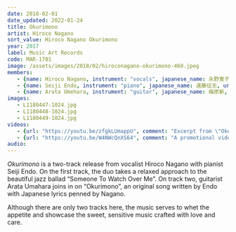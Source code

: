 ```yaml
---
date: 2018-02-01
date_updated: 2022-01-24
title: Okurimono
artist: Hiroco Nagano
sort_value: Hiroco Nagano Okurimono
year: 2017
label: Music Art Records
code: MAR-1701
image: /assets/images/2018/02/hiroconagano-okurimono-460.jpeg
members: 
   - {name: Hiroco Nagano, instrument: "vocals", japanese_name: 永野寛子, url: "https://hiroconaganoofficial.amebaownd.com/"}
   - {name: Seiji Endo, instrument: "piano", japanese_name: 遠藤征志, url: "https://seiji-piano-endo.com"}
   - {name: Arata Umehara, instrument: "guitar", japanese_name: 梅原新, url: "https://www.aratata.com/"}
images:
   - L1180447-1024.jpg
   - L1180448-1024.jpg
   - L1180449-1024.jpg
videos: 
   - {url: "https://youtu.be/zfgkLUmappU", comment: "Excerpt from \"Okurimono\", the second track on this album"}
   - {url: "https://youtu.be/W4NWcQnXS64", comment: "A promotional video for a different CD by Hiroco Nagano"}
audio:
---
```

*Okurimono* is a two-track release from vocalist Hiroco Nagano with pianist Seiji Endo. On the first track, the duo takes a relaxed approach to the beautiful jazz ballad “Someone To Watch Over Me”. On track two, guitarist Arata Umahara joins in on “Okurimono”, an original song written by Endo with Japanese lyrics penned by Nagano. 

Although there are only two tracks here, the music serves to whet the appetite and showcase the sweet, sensitive music crafted with love and care. 

